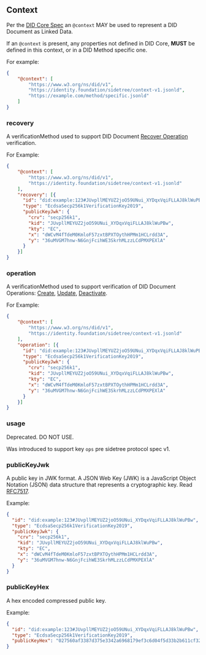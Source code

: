 ## Context

Per the [DID Core Spec](https://github.com/w3c/did-core) an `@context` MAY be used to represent a DID Document as Linked Data.

If an `@context` is present, any properties not defined in DID Core, ****MUST**** be defined in this context, or in a DID Method specific one.

For example: 

```json
{
    "@context": [
        "https://www.w3.org/ns/did/v1", 
        "https://identity.foundation/sidetree/context-v1.jsonld",
        "https://example.com/method/specific.jsonld"
    ]
}
```

### recovery

A verificationMethod used to support DID Document [Recover Operation](https://identity.foundation/sidetree/spec/#recover) verification.

For Example: 

```json
{
    "@context": [
        "https://www.w3.org/ns/did/v1", 
        "https://identity.foundation/sidetree/context-v1.jsonld"
    ],
    "recovery": [{
      "id": "did:example:123#JUvpllMEYUZ2joO59UNui_XYDqxVqiFLLAJ8klWuPBw",
      "type": "EcdsaSecp256k1VerificationKey2019",
      "publicKeyJwk": {
        "crv": "secp256k1",
        "kid": "JUvpllMEYUZ2joO59UNui_XYDqxVqiFLLAJ8klWuPBw",
        "kty": "EC",
        "x": "dWCvM4fTdeM0KmloF57zxtBPXTOythHPMm1HCLrdd3A",
        "y": "36uMVGM7hnw-N6GnjFcihWE3SkrhMLzzLCdPMXPEXlA"
      }
    }]
}
```

### operation

A verificationMethod used to support verification of DID Document Operations: [Create](https://identity.foundation/sidetree/spec/#create), [Update](https://identity.foundation/sidetree/spec/#update), [Deactivate](https://identity.foundation/sidetree/spec/#deactivate).

For Example: 

```json
{
    "@context": [
        "https://www.w3.org/ns/did/v1", 
        "https://identity.foundation/sidetree/context-v1.jsonld"
    ],
    "operation": [{
      "id": "did:example:123#JUvpllMEYUZ2joO59UNui_XYDqxVqiFLLAJ8klWuPBw",
      "type": "EcdsaSecp256k1VerificationKey2019",
      "publicKeyJwk": {
        "crv": "secp256k1",
        "kid": "JUvpllMEYUZ2joO59UNui_XYDqxVqiFLLAJ8klWuPBw",
        "kty": "EC",
        "x": "dWCvM4fTdeM0KmloF57zxtBPXTOythHPMm1HCLrdd3A",
        "y": "36uMVGM7hnw-N6GnjFcihWE3SkrhMLzzLCdPMXPEXlA"
      }
    }]
}
```

### usage

Deprecated. DO NOT USE.

Was introduced to support key `ops` pre sidetree protocol spec v1.

### publicKeyJwk

A public key in JWK format. A JSON Web Key (JWK) is a JavaScript Object Notation (JSON) data structure that represents a cryptographic key. Read [RFC7517](https://tools.ietf.org/html/rfc7517).

Example:

```json
{
  "id": "did:example:123#JUvpllMEYUZ2joO59UNui_XYDqxVqiFLLAJ8klWuPBw",
  "type": "EcdsaSecp256k1VerificationKey2019",
  "publicKeyJwk": {
    "crv": "secp256k1",
    "kid": "JUvpllMEYUZ2joO59UNui_XYDqxVqiFLLAJ8klWuPBw",
    "kty": "EC",
    "x": "dWCvM4fTdeM0KmloF57zxtBPXTOythHPMm1HCLrdd3A",
    "y": "36uMVGM7hnw-N6GnjFcihWE3SkrhMLzzLCdPMXPEXlA"
  }
}
```

### publicKeyHex

A hex encoded compressed public key.

Example:

```json
{
  "id": "did:example:123#JUvpllMEYUZ2joO59UNui_XYDqxVqiFLLAJ8klWuPBw",
  "type": "EcdsaSecp256k1VerificationKey2019",
  "publicKeyHex": "027560af3387d375e3342a6968179ef3c6d04f5d33b2b611cf326d4708badd7770"
}
```

